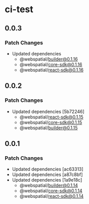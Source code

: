 # ci-test

## 0.0.3

### Patch Changes

- Updated dependencies
  - @webspatial/builder@0.1.16
  - @webspatial/core-sdk@0.1.16
  - @webspatial/react-sdk@0.1.16

## 0.0.2

### Patch Changes

- Updated dependencies [5b72246]
  - @webspatial/react-sdk@0.1.15
  - @webspatial/core-sdk@0.1.15
  - @webspatial/builder@0.1.15

## 0.0.1

### Patch Changes

- Updated dependencies [ac63313]
- Updated dependencies [a87c8bf]
- Updated dependencies [1a9e18c]
  - @webspatial/builder@0.1.14
  - @webspatial/core-sdk@0.1.14
  - @webspatial/react-sdk@0.1.14
